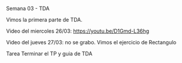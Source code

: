 Semana 03 - TDA


Vimos la primera parte de TDA.

Video del miercoles 26/03: https://youtu.be/D1Gmd-L36hg

Video del jueves 27/03: no se grabo. Vimos el ejercicio de Rectangulo

Tarea
Terminar el TP y guia de TDA
